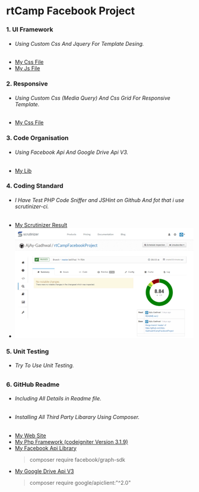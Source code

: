 # rtCamp Facebook Project
### 1. UI Framework
- ###### Using Custom Css And Jquery For Template Desing. 
- [My Css File](https://github.com/AjAy-Gadhwal/rtCampFacebookProject/blob/master/assets/css/myStyle.css)
- [My Js File](https://github.com/AjAy-Gadhwal/rtCampFacebookProject/blob/master/assets/js/myScript.css)

### 2. Responsive
- ###### Using Custom Css (Media Query) And Css Grid For Responsive Template. 
- [My Css File](https://github.com/AjAy-Gadhwal/rtCampFacebookProject/blob/master/assets/css/myStyle.css)

### 3. Code Organisation
- ###### Using Facebook Api And Google Drive Api V3. 
- [My Lib](https://github.com/AjAy-Gadhwal/rtCampFacebookProject/lib/)

### 4. Coding Standard
- ###### I Have Test PHP Code Sniffer and JSHint on Github And fot that i use scrutinizer-ci.
- [My Scrutinizer Result](https://scrutinizer-ci.com/g/AjAy-Gadhwal/rtCampFacebookProject/inspections/5fe2146f-7299-4eb4-b836-4285359570c0)
- ![alt text](https://github.com/AjAy-Gadhwal/rtCampFacebookProject/blob/master/assets/images/scrutinizer.png)

### 5. Unit Testing
- ###### Try To Use Unit Testing.

### 6. GitHub Readme
- ###### Including All Details in Readme file. 
- ###### Installing All Third Party Libarary Using Composer. 
- [My Web Site](http://rtcampajay.apsismanagement.com/)
- [My Php Framework (codeigniter Version 3.1.9)](https://www.codeigniter.com/)
- [My Facebook Api Library](https://developers.facebook.com/docs/php/gettingstarted)
  >composer require facebook/graph-sdk
- [My Google Drive Api V3](https://developers.google.com/drive/api/v3/quickstart/php)
  > composer require google/apiclient:"^2.0"
